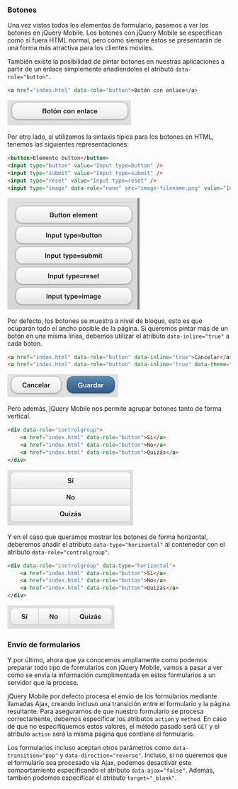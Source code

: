

<!-- *********************************************************************** -->
### Botones

Una vez vistos todos los elementos de formulario, pasemos a ver los botones en jQuery Mobile. Los botones con jQuery Mobile se especifican como si fuera HTML normal, pero como siempre éstos se presentarán de una forma más atractiva para los clientes móviles.

También existe la posibilidad de pintar botones en nuestras aplicaciones a partir de un enlace simplemente añadiendoles el atributo `data-role="button"`.

```html
<a href="index.html" data-role="button">Botón con enlace</a>
```

![Botón con enlace](images/web_jqm2/buttonlink.png "Botón con enlace")


Por otro lado, si utilizamos la sintaxis típica para los botones en HTML, tenemos las siguientes representaciones:


```html
<button>Elemento button</button>
<input type="button" value="Input type=button" />
<input type="submit" value="Input type=submit" />
<input type="reset" value="Input type=reset" />
<input type="image" data-role="none" src="image-filename.png" value="Input type=image" />
```

![Botón con inputs](images/web_jqm2/buttoninputs.png "Botón con inputs")


Por defecto, los botones se muestra a nivel de bloque, esto es que ocuparán todo el ancho posible de la página. Si queremos pintar más de un botón en una misma línea, debemos utilizar el atributo `data-inline="true"` a cada botón.


```html
<a href="index.html" data-role="button" data-inline="true">Cancelar</a>
<a href="index.html" data-role="button" data-inline="true" data-theme="b">Guardar</a>
```

![Botón en línea](images/web_jqm2/buttonsinline.png "Botón en línea")


Pero además, jQuery Mobile nos permite agrupar botones tanto de forma vertical.


```html
<div data-role="controlgroup">
	<a href="index.html" data-role="button">Sí</a>
	<a href="index.html" data-role="button">No</a>
	<a href="index.html" data-role="button">Quizás</a>
</div>
```

![Botones agrupados](images/web_jqm2/buttonsgrouped.png "Botones agrupados")


Y en el caso que queramos mostrar los botones de forma horizontal, deberemos añadir el atributo `data-type="horizontal"` al contenedor con el atributo `data-role="controlgroup"`.


```html
<div data-role="controlgroup" data-type="horizontal">
	<a href="index.html" data-role="button">Sí</a>
	<a href="index.html" data-role="button">No</a>
	<a href="index.html" data-role="button">Quizás</a>
</div>
```

![Botones agrupados horizontalmente](images/web_jqm2/buttonsgroupedhorizontal.png "Botones agrupados horizontalmente")




<!-- *********************************************************************** -->
### Envío de formularios

Y por último, ahora que ya conocemos ampliamente como podemos preparar todo tipo de formularios con jQuery Mobile, vamos a pasar a ver como se envía la información cumplimentada en estos formularios a un servidor que la procese.

jQuery Mobile por defecto procesa el envío de los formularios mediante llamadas Ajax, creando incluso una transición entre el formulario y la página resultante. Para asegurarnos de que nuestro formulario se procesa correctamente, debemos especificar los atributos `action` y `method`. En caso de que no especifiquemos estos valores, el método pasado será `GET` y el atributo `action` será la misma página que contiene el formulario.

Los formularios incluso aceptan otros parámetros como `data-transition="pop"` y `data-direction="reverse"`. Incluso, si no queremos que el formulario sea procesado vía Ajax, podemos desactivar este comportamiento especificando el atributo `data-ajax="false"`. Además, también podemos especificar el atributo `target="_blank"`.














